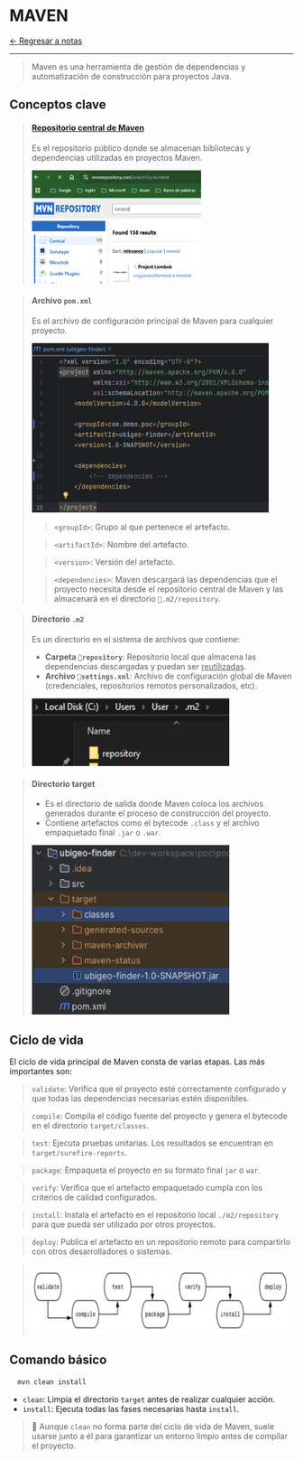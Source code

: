 # MAVEN

[← Regresar a notas](../../README.md) <br>

---

> Maven es una herramienta de gestión de dependencias y automatización de construcción para proyectos Java.

## Conceptos clave

> #### [Repositorio central de Maven](https://mvnrepository.com/)
> Es el repositorio público donde se almacenan bibliotecas y dependencias utilizadas en proyectos Maven.
> 
>
> <img src="resources/central-mvn-repository.png" width="300" height="200">

> #### Archivo `pom.xml`
> Es el archivo de configuración principal de Maven para cualquier proyecto.
>
> <img src="resources/pom.png" width="420" height="300">
>
> > `<groupId>`: Grupo al que pertenece el artefacto.
> 
> > `<artifactId>`: Nombre del artefacto.
> 
> > `<version>`: Versión del artefacto.
> 
> > `<dependencies>`: Maven descargará las dependencias que el proyecto necesita desde el repositorio central de Maven y las almacenará en el directorio `📁.m2/repository`.

> #### Directorio `.m2`
> Es un directorio en el sistema de archivos que contiene:
>   - **Carpeta `📁repository`**: Repositorio local que almacena las dependencias descargadas y puedan ser <u>reutilizadas</u>.
>   - **Archivo `📄settings.xml`**: Archivo de configuración global de Maven (credenciales, repositorios remotos personalizados, etc).
>
> <img src="resources/.m2.png" width="350" height="120">


> #### Directorio target
> - Es el directorio de salida donde Maven coloca los archivos generados durante el proceso de construcción del proyecto.
> - Contiene artefactos como el bytecode `.class` y el archivo empaquetado final `.jar` o `.war`.
>
> <img src="resources/.jar.png" width="350" height="300">




## Ciclo de vida
El ciclo de vida principal de Maven consta de varias etapas. Las más importantes son:

> `validate`: Verifica que el proyecto esté correctamente configurado y que todas las dependencias necesarias estén disponibles.

> `compile`: Compila el código fuente del proyecto y genera el bytecode en el directorio `target/classes`.

> `test`: Ejecuta pruebas unitarias. Los resultados se encuentran en `target/surefire-reports`.

> `package`: Empaqueta el proyecto en su formato final `jar` o `war`.

> `verify`: Verifica que el artefacto empaquetado cumpla con los criterios de calidad configurados.

> `install`: Instala el artefacto en el repositorio local `./m2/repository` para que pueda ser utilizado por otros proyectos.

> `deploy`: Publica el artefacto en un repositorio remoto para compartirlo con otros desarrolladores o sistemas.

> <img src="resources/maven-lifecycle.png" width="700" height="125">


## Comando básico
```sh
  mvn clean install
```

- `clean`: Limpia el directorio `target` antes de realizar cualquier acción.
- `install`: Ejecuta todas las fases necesarias hasta `install`.

> 📌 Aunque `clean` no forma parte del ciclo de vida de Maven, suele usarse junto a él para garantizar un entorno limpio antes de compilar el proyecto.
